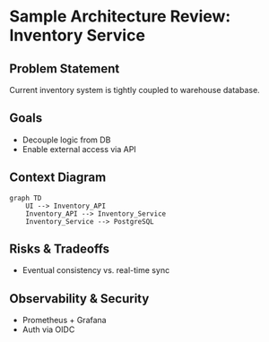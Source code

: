 # Sample Architecture Review: Inventory Service

## Problem Statement
Current inventory system is tightly coupled to warehouse database.

## Goals
- Decouple logic from DB
- Enable external access via API

## Context Diagram
``` mermaid
graph TD
    UI --> Inventory_API
    Inventory_API --> Inventory_Service
    Inventory_Service --> PostgreSQL
```

## Risks & Tradeoffs
- Eventual consistency vs. real-time sync

## Observability & Security
- Prometheus + Grafana
- Auth via OIDC
